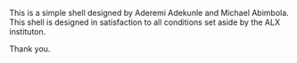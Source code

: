 This is a simple shell designed by Aderemi Adekunle and Michael Abimbola.
This shell is designed in satisfaction to all conditions set aside by the ALX instituton.

Thank you.
